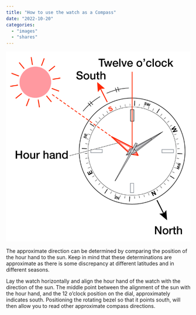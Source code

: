 ```yaml
---
title: "How to use the watch as a Compass"
date: "2022-10-20"
categories:
  - "images"
  - "shares"
---
```


![How to use the watch as a Compass](images/compass-watch.png)

The approximate direction can be determined by comparing the position of the hour hand to the sun.
Keep in mind that these determinations are approximate as there is some discrepancy at different latitudes and in different seasons.

Lay the watch horizontally and align the hour hand of the watch with the direction of the sun. The middle point between the alignment of the sun with the hour hand, and the 12 o’clock position on the dial, approximately indicates south.
Positioning the rotating bezel so that it points south, will then allow you to read other approximate compass directions.